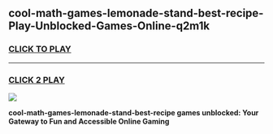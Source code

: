 
## cool-math-games-lemonade-stand-best-recipe-Play-Unblocked-Games-Online-q2m1k
<h3>
<a href="https://premium76.site?title=cool-math-games-lemonade-stand-best-recipe&ref=25A">CLICK TO PLAY</a></h3>
<hr>

<h3>
<a href="https://premium76.site?title=cool-math-games-lemonade-stand-best-recipe&ref=25A">CLICK 2 PLAY</a>
  
</h3>

<a href="https://premium76.site?title=cool-math-games-lemonade-stand-best-recipe&ref=25A"><img src="https://clearcache.store/games.png"></a>


**cool-math-games-lemonade-stand-best-recipe games unblocked: Your Gateway to Fun and Accessible Online Gaming**
